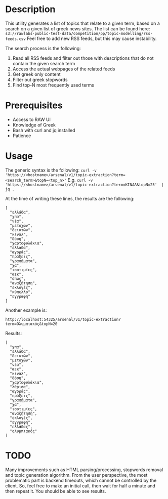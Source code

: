 # Description
This utility generates a list of topics that relate to a given term, based on a search on a given list of greek news sites. The list can be found here:
```s3://rawlabs-public-test-data/competition/pp/topic-modelling/rss-feeds.csv```
Feel free to add new RSS feeds, but this may cause instability.

The search process is the following:
1. Read all RSS feeds and filter out those with descriptions that do not contain the given search term
2. Access the actual webpages of the related feeds
3. Get greek only content
4. Filter out greek stopwords
5. Find top-N most frequently used terms

# Prerequisites
- Access to RAW UI
- Knowledge of Greek
- Bash with curl and jq installed
- Patience

# Usage
The generic syntax is the following:
```curl -v 'https://<hostname>/arsenal/v1/topic-extraction?term=<search_term>&topN=<top_n>'```
E.g.
```curl -v 'https://<hostname>/arsenal/v1/topic-extraction?term=ΚΙΝΑΛ&topN=25'  | jq .```

At the time of writing these lines, the results are the following:
```
[
  "ελλάδα",
  "χπα",
  "νέα",
  "μετοχών",
  "δεικτών",
  "κιναλ",
  "δόση",
  "χαρτοφυλάκια",
  "ελλαδα",
  "αγοράς",
  "πράξεις",
  "γραφήματα",
  "χα",
  "ισοτιμίες",
  "αεκ",
  "όπως",
  "αναζήτηση",
  "εκλογές",
  "κύπελλο",
  "εγγραφή"
]
```

Another example is:
```
http://localhost:54325/arsenal/v1/topic-extraction?term=Ολυμπιακός&topN=20
```
Results:
```
[
  "χπα",
  "ελλάδα",
  "δεικτών",
  "μετοχών",
  "νέα",
  "αεκ",
  "κιναλ",
  "δόση",
  "χαρτοφυλάκια",
  "λάρισα",
  "αγοράς",
  "πράξεις",
  "γραφήματα",
  "χα",
  "ισοτιμίες",
  "αναζήτηση",
  "εκλογές",
  "εγγραφή",
  "ελλάδας",
  "ολυμπιακός"
]
```


# TODO
Many improvements such as HTML parsing/processing, stopwords removal and topic generation algorithm. From the user perspective, the most problematic part is backend timeouts, which cannot be controlled by the client. So, feel free to make an initial call, then wait for half a minute and then repeat it. You should be able to see results.

